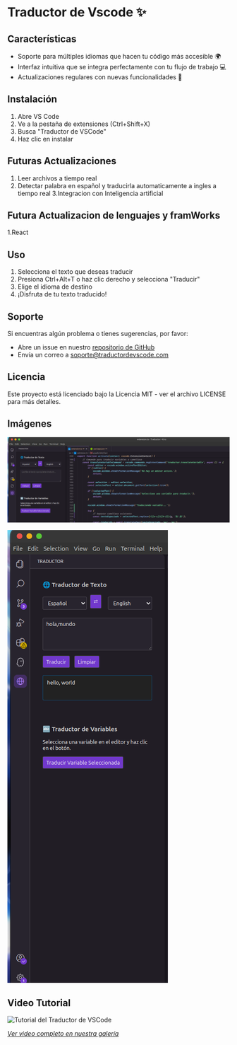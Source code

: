 # Traductor de Vscode ✨

## Características

- Soporte para múltiples idiomas que hacen tu código más accesible 🌍
- Interfaz intuitiva que se integra perfectamente con tu flujo de trabajo 💻
- Actualizaciones regulares con nuevas funcionalidades 🚀
## Instalación
1. Abre VS Code
2. Ve a la pestaña de extensiones (Ctrl+Shift+X)
3. Busca "Traductor de VSCode"
4. Haz clic en instalar

## Futuras Actualizaciones 

1. Leer archivos a tiempo real 
2. Detectar palabra en español y traducirla automaticamente a ingles a tiempo real
3.Integracion con Inteligencia artificial

## Futura Actualizacion de lenguajes y framWorks
1.React

## Uso
1. Selecciona el texto que deseas traducir
2. Presiona Ctrl+Alt+T o haz clic derecho y selecciona "Traducir"
3. Elige el idioma de destino
4. ¡Disfruta de tu texto traducido!


## Soporte
Si encuentras algún problema o tienes sugerencias, por favor:
- Abre un issue en nuestro [repositorio de GitHub](https://github.com/usuario/traductor-vscode)
- Envía un correo a soporte@traductordevscode.com

## Licencia
Este proyecto está licenciado bajo la Licencia MIT - ver el archivo LICENSE para más detalles.
## Imágenes

![Logo del traductor](/Resources/Captura%20desde%202025-07-16%2022-17-15.png)


![Interfaz de traducción](/Resources/Captura%20desde%202025-07-16%2022-17-41.png)
## Video Tutorial

![Tutorial del Traductor de VSCode](https://example.com/tutorial-video-thumbnail.jpg)

*[Ver video completo en nuestra galería](https://example.com/galeria-videos)*
